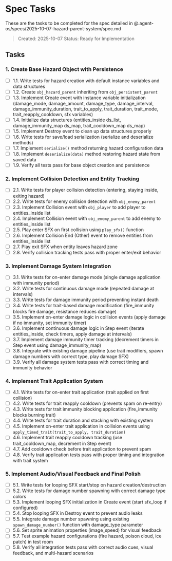 # Spec Tasks

These are the tasks to be completed for the spec detailed in @.agent-os/specs/2025-10-07-hazard-parent-system/spec.md

> Created: 2025-10-07
> Status: Ready for Implementation

## Tasks

### 1. Create Base Hazard Object with Persistence

- [ ] 1.1. Write tests for hazard creation with default instance variables and data structures
- [ ] 1.2. Create `obj_hazard_parent` inheriting from `obj_persistent_parent`
- [ ] 1.3. Implement Create event with instance variable initialization (damage_mode, damage_amount, damage_type, damage_interval, damage_immunity_duration, trait_to_apply, trait_duration, trait_mode, trait_reapply_cooldown, sfx variables)
- [ ] 1.4. Initialize data structures (entities_inside ds_list, damage_immunity_map ds_map, trait_cooldown_map ds_map)
- [ ] 1.5. Implement Destroy event to clean up data structures properly
- [ ] 1.6. Write tests for save/load serialization (serialize and deserialize methods)
- [ ] 1.7. Implement `serialize()` method returning hazard configuration data
- [ ] 1.8. Implement `deserialize(data)` method restoring hazard state from saved data
- [ ] 1.9. Verify all tests pass for base object creation and persistence

### 2. Implement Collision Detection and Entity Tracking

- [ ] 2.1. Write tests for player collision detection (entering, staying inside, exiting hazard)
- [ ] 2.2. Write tests for enemy collision detection with `obj_enemy_parent`
- [ ] 2.3. Implement Collision event with `obj_player` to add player to entities_inside list
- [ ] 2.4. Implement Collision event with `obj_enemy_parent` to add enemy to entities_inside list
- [ ] 2.5. Play enter SFX on first collision using `play_sfx()` function
- [ ] 2.6. Implement Collision End (Other) event to remove entities from entities_inside list
- [ ] 2.7. Play exit SFX when entity leaves hazard zone
- [ ] 2.8. Verify collision tracking tests pass with proper enter/exit behavior

### 3. Implement Damage System Integration

- [ ] 3.1. Write tests for on-enter damage mode (single damage application with immunity period)
- [ ] 3.2. Write tests for continuous damage mode (repeated damage at intervals)
- [ ] 3.3. Write tests for damage immunity period preventing instant death
- [ ] 3.4. Write tests for trait-based damage modification (fire_immunity blocks fire damage, resistance reduces damage)
- [ ] 3.5. Implement on-enter damage logic in collision events (apply damage if no immunity, set immunity timer)
- [ ] 3.6. Implement continuous damage logic in Step event (iterate entities_inside, check timers, apply damage at intervals)
- [ ] 3.7. Implement damage immunity timer tracking (decrement timers in Step event using damage_immunity_map)
- [ ] 3.8. Integrate with existing damage pipeline (use trait modifiers, spawn damage numbers with correct type, play damage SFX)
- [ ] 3.9. Verify all damage system tests pass with correct timing and immunity behavior

### 4. Implement Trait Application System

- [ ] 4.1. Write tests for on-enter trait application (trait applied on first collision)
- [ ] 4.2. Write tests for trait reapply cooldown (prevents spam on re-entry)
- [ ] 4.3. Write tests for trait immunity blocking application (fire_immunity blocks burning trait)
- [ ] 4.4. Write tests for trait duration and stacking with existing system
- [ ] 4.5. Implement on-enter trait application in collision events using `apply_timed_trait(trait_to_apply, trait_duration)`
- [ ] 4.6. Implement trait reapply cooldown tracking (use trait_cooldown_map, decrement in Step event)
- [ ] 4.7. Add cooldown check before trait application to prevent spam
- [ ] 4.8. Verify trait application tests pass with proper timing and integration with trait system

### 5. Implement Audio/Visual Feedback and Final Polish

- [ ] 5.1. Write tests for looping SFX start/stop on hazard creation/destruction
- [ ] 5.2. Write tests for damage number spawning with correct damage type colors
- [ ] 5.3. Implement looping SFX initialization in Create event (start sfx_loop if configured)
- [ ] 5.4. Stop looping SFX in Destroy event to prevent audio leaks
- [ ] 5.5. Integrate damage number spawning using existing `spawn_damage_number()` function with damage_type parameter
- [ ] 5.6. Set sprite animation properties (image_speed) for visual feedback
- [ ] 5.7. Test example hazard configurations (fire hazard, poison cloud, ice patch) in test room
- [ ] 5.8. Verify all integration tests pass with correct audio cues, visual feedback, and multi-hazard scenarios
